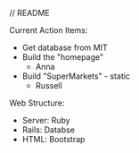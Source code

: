 // README

Current Action Items:
- Get database from MIT
- Build the "homepage"
	- Anna
- Build "SuperMarkets" - static
	- Russell


Web Structure:
- Server: Ruby
- Rails: Databse
- HTML: Bootstrap


